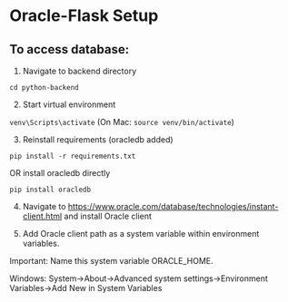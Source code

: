 # Oracle-Flask Setup 
## To access database: 
1. Navigate to backend directory

`cd python-backend`

2. Start virtual environment

`venv\Scripts\activate` (On Mac: `source venv/bin/activate`)

3. Reinstall requirements (oracledb added)

`pip install -r requirements.txt` 

  OR install oracledb directly

`pip install oracledb`

4. Navigate to https://www.oracle.com/database/technologies/instant-client.html and install Oracle client

5. Add Oracle client path as a system variable within environment variables.

  Important: Name this system variable ORACLE_HOME.

  Windows: System->About->Advanced system settings->Environment Variables->Add New in System Variables
